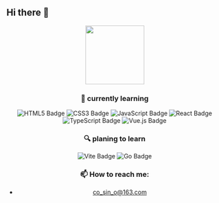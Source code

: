 ## Hi there 👋

<!--
**Linn3a/Linn3a** is a ✨ _special_ ✨ repository because its `README.md` (this file) appears on your GitHub profile.

Here are some ideas to get you started:

- 🔭 I’m currently working on ...
- 🌱 I’m currently learning ...
- 👯 I’m looking to collaborate on ...
- 🤔 I’m looking for help with ...
- 💬 Ask me about ...
- 📫 How to reach me: ...
- 😄 Pronouns: ...
- ⚡ Fun fact: ...
-->
<div align="center"> <img height="137px" src="https://github-readme-stats.vercel.app/api?username=sun0225SUN&hide_title=true&hide_border=true&show_icons=trueline_height=21&theme=radical" /> </div>

<div align="center">

### 🌱 currently learning 

![HTML5 Badge](https://img.shields.io/badge/HTML5-E34F26?logo=html5&logoColor=fff&style=flat)  ![CSS3 Badge](https://img.shields.io/badge/CSS3-1572B6?logo=css3&logoColor=fff&style=flat)  ![JavaScript Badge](https://img.shields.io/badge/JavaScript-F7DF1E?logo=javascript&logoColor=000&style=flat)    ![React Badge](https://img.shields.io/badge/React-61DAFB?logo=react&logoColor=000&style=flat)  ![TypeScript Badge](https://img.shields.io/badge/TypeScript-3178C6?logo=typescript&logoColor=fff&style=flat) ![Vue.js Badge](https://img.shields.io/badge/Vue.js-4FC08D?logo=vuedotjs&logoColor=fff&style=flat)


### 🔍 planing to learn
![Vite Badge](https://img.shields.io/badge/Vite-646CFF?logo=vite&logoColor=fff&style=flat)  ![Go Badge](https://img.shields.io/badge/Vite-31A8FF?logo=Go&logoColor=fff&style=flat)

### 📫 How to reach me: 
- co_sin_o@163.com
</div>
